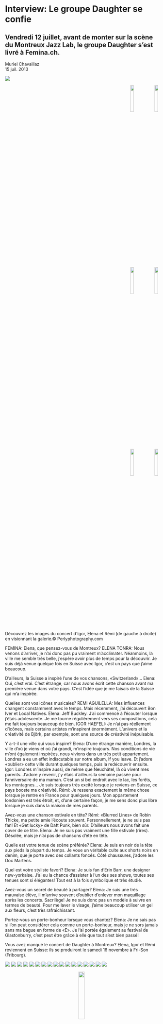 # Interview: Le groupe Daughter se confie
## Vendredi 12 juillet, avant de monter sur la scène du Montreux Jazz Lab, le groupe Daughter s’est livré à Femina.ch.

Muriel Chavaillaz \
15 juil. 2013

<img src="/Images/Perlyphotography/img_4514.jpg"> 

<p align="right">  
<img src="/Images/Perlyphotography/img_4528.jpg" width=15%>  <img src="/Images/Perlyphotography/img_4622.jpg" width=15%> </p>  
<p align="right">  
<img src="/Images/Perlyphotography/img_4626.jpg" width=15%>  <img src="/Images/Perlyphotography/img_4633.jpg" width=15%> </p>
<p align="right">  
<img src="/Images/Perlyphotography/img_4645.jpg" width=15%>  <img src="/Images/Perlyphotography/img_4656.jpg" width=15%> </p>  

  
Découvrez les images du concert d'Igor, Elena et Rémi (de gauche à droite) en visionnant la galerie.© Perlyphotography.com

FEMINA: Elena, que pensez-vous de Montreux?
ELENA TONRA: Nous venons d’arriver, je n’ai donc pas pu vraiment m’acclimater. Néanmoins, la ville me semble très belle, j’espère avoir plus de temps pour la découvrir. Je suis déjà venue quelque fois en Suisse avec Igor, c’est un pays que j’aime beaucoup.

D’ailleurs, la Suisse a inspiré l’une de vos chansons, «Switzerland»…
Elena: Oui, c’est vrai. C’est étrange, car nous avons écrit cette chanson avant ma première venue dans votre pays. C’est l’idée que je me faisais de la Suisse qui m’a inspirée.

Quelles sont vos icônes musicales?
REMI AGUILELLA: Mes influences changent constamment avec le temps. Mais récemment, j’ai découvert Bon Iver et Local Natives.
Elena: Jeff Buckley. J’ai commencé à l’écouter lorsque j’étais adolescente. Je me tourne régulièrement vers ses compositions, cela me fait toujours beaucoup de bien.
IGOR HAEFELI: Je n’ai pas réellement d’icônes, mais certains artistes m’inspirent énormément. L’univers et la créativité de Björk, par exemple, sont une source de créativité inépuisable.

Y a-t-il une ville qui vous inspire?
Elena: D’une étrange manière, Londres, la ville d’où je viens et où j’ai grandi, m’inspire toujours. Nos conditions de vie m’ont également inspirées, nous vivions dans un très petit appartement. Londres a eu un effet indiscutable sur notre album, If you leave. Et j’adore «oublier» cette ville durant quelques temps, puis la redécouvrir ensuite.
Igor: Londres m’inspire aussi, de même que Neuchâtel, là où vivent mes parents. J’adore y revenir, j’y étais d’ailleurs la semaine passée pour l’anniversaire de ma maman. C’est un si bel endroit avec le lac, les forêts, les montagnes… Je suis toujours très excité lorsque je reviens en Suisse, ce pays booste ma créativité.
Rémi: Je ressens exactement la même chose lorsque je rentre en France pour quelques jours. Mon appartement londonien est très étroit, et, d’une certaine façon, je me sens donc plus libre lorsque je suis dans la maison de mes parents.

Avez-vous une chanson estivale en tête?
Rémi: «Blurred Lines» de Robin Thicke, ma petite amie l’écoute souvent. Personnellement, je ne suis pas fan! Et «Get lucky» de Daft Punk, bien sûr. D’ailleurs nous avons fait une cover de ce titre.
Elena: Je ne suis pas vraiment une fille estivale (rires). Désolée, mais je n’ai pas de chansons d’été en tête.

Quelle est votre tenue de scène préférée?
Elena: Je suis en noir de la tête aux pieds la plupart du temps. Je voue un véritable culte aux shorts noirs en denim, que je porte avec des collants foncés. Côté chaussures, j’adore les Doc Martens.

Quel est votre styliste favori?
Elena: Je suis fan d’Erin Barr, une designer new-yorkaise. J’ai eu la chance d’assister à l’un des ses shows, toutes ses tenues sont si élégantes! Tout est à la fois symbolique et très étudié.

Avez-vous un secret de beauté à partager?
Elena: Je suis une très mauvaise élève, il m’arrive souvent d’oublier d’enlever mon maquillage après les concerts. Sacrilège! Je ne suis donc pas un modèle à suivre en termes de beauté. Pour me laver le visage, j’aime beaucoup utiliser un gel aux fleurs, c’est très rafraîchissant.

Portez-vous un porte-bonheur lorsque vous chantez?
Elena: Je ne sais pas si l’on peut considérer cela comme un porte-bonheur, mais je ne sors jamais sans ma bague en forme de «E». Je l’ai portée également au festival de Glastonburry, c’est peut être grâce à elle que tout s’est bien passé!

Vous avez manqué le concert de Daughter à Montreux? Elena, Igor et Rémi reviennent en Suisse: ils se produiront le samedi 16 novembre à Fri-Son (Fribourg).

<img src="/Images/Perlyphotography/img_4528.jpg">
<img src="/Images/Perlyphotography/img_4622.jpg">
<img src="/Images/Perlyphotography/img_4626.jpg">
<img src="/Images/Perlyphotography/img_4633.jpg">
<img src="/Images/Perlyphotography/img_4645.jpg">
<img src="/Images/Perlyphotography/img_4656.jpg">
<img src="/Images/Perlyphotography/img_4662.jpg">
<img src="/Images/Perlyphotography/img_4667.jpg">
<img src="/Images/Perlyphotography/img_4672.jpg">
<img src="/Images/Perlyphotography/img_4675.jpg">
<img src="/Images/Perlyphotography/img_4681.jpg">
<img src="/Images/Perlyphotography/img_4682.jpg">
<img src="/Images/Perlyphotography/img_4688.jpg">
<img src="/Images/Perlyphotography/img_4688-2.jpg">
<img src="/Images/Perlyphotography/img_4712.jpg">
<img src="/Images/Perlyphotography/img_4715.jpg">
<img src="/Images/Perlyphotography/img_4718.jpg">

<p align="center">
<img src="https://www.femina.ch/assets/content/images/authors/_author150/Chavaillaz_Muriel_02-Copie.jpg" height=20% width=20%>
</p>

<p align="center">
Ecrit par
</p>
<p align="center">
Muriel Chavaillaz 
</p>

